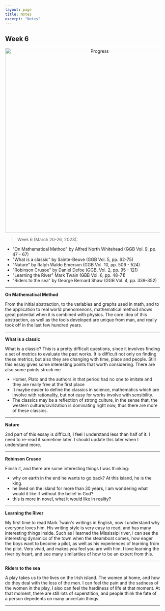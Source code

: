 ```yaml
---
layout: page
title: Notes
excerpt: "Notes"
---
```


## Week 6

<center><img src="https://github.com/qingkaikong/qingkaikong.github.io/raw/main/images/GGB_img/progress_week_6.jpg" alt="Progress" style="width: 600px;"/></center>

> Week 6 (March 20-26, 2023): 

* "On Mathematical Method" by Alfred North Whitehead (GGB Vol. 9, pp. 47 - 67)   
* "What is a classic" by Sainte-Beuve (GGB  Vol. 5, pp. 62-75)    
* "Nature" by Ralph Waldo Emerson (GGB Vol. 10, pp. 509 - 524)   
* "Robinson Crusoe" by Daniel Defoe (GGB, Vol. 2, pp. 95 - 121)
* "Learning the River" Mark Twain (GBB Vol. 6, pp. 48-71)  
* "Riders to the sea" by George Bernard Shaw (GGB Vol. 4, pp. 339-352)  


---

**On Mathematical Method**

From the initial abstraction, to the variables and graphs used in math, and to the application to real world phenomenons, mathematical method shows great potential when it is combined with physics. The core idea of this abstraction, as well as the tools developed are unique from man, and really took off in the last few hundred years.  

---

**What is a classic**

What is a classic? This is a pretty difficult questions, since it involves finding a set of metrics to evaluate the past works. It is difficult not only on finding these metrics, but also they are changing with time, place and people. Still this essay gives some interesting points that worth considering. There are also some points struck me

* Homer, Plato and the authors in that period had no one to imitate and they are really free at the first place  
* It maybe easier to define the classics in science, mathematics which are involve with rationality, but not easy for works involve with sensibility. 
* The classics may be a reflection of strong culture, in the sense that, the western culture/civilization is dominating right now, thus there are more of these classics. 

---

**Nature** 


2nd part of this essay is difficult, I feel I understand less than half of it. I need to re-read it sometime later. I should update this later when I understand more. 

---

**Robinson Crusoe**

Finish it, and there are some interesting things I was thinking:

* why on earth in the end he wants to go back? At this island, he is the king. 
* he lived on the island for more than 30 years, I am wondering what would it like if without the belief in God?
* this is more in novel, what it would like in reality? 
 

---

**Learning the River**

My first time to read Mark Twain's writings in English, now I understand why everyone loves him. His writing style is very easy to read, and has many interesting things inside. Such as I learned the Mississipi river, I can see the interesting dynamics of the town when the steamboat comes, how eager the boys want to become a pilot, as well as his experiences of learning from the pilot. Very vivid, and makes you feel you are with him. I love learning the river by heart, and see many similarities of how to be an expert from this. 


---

**Riders to the sea**

A play takes us to the lives on the Irish island. The women at home, and how do they deal with the loss of the men. I can feel the pain and the sadness of the women in the play, I also can feel the hardiness of life at that moment. At that moment, there are still lots of superstition, and people think the fate of a person depedents on many uncertain things. 

---